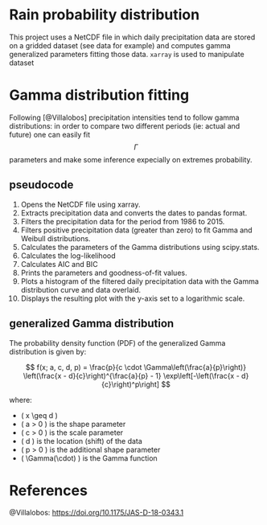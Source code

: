 # Rain probability distribution
This project uses a NetCDF file in which daily precipitation data are stored on a gridded dataset (see data for example) and computes gamma generalized parameters fitting those data. `xarray` is used to manipulate dataset

# Gamma distribution fitting
Following [@Villalobos] precipitation intensities tend to follow gamma distributions: in order to compare two different periods (ie: actual and future) one can easily fit $$\Gamma$$ parameters and make some inference expecially on extremes probability.
## pseudocode
1. Opens the NetCDF file using xarray.
2. Extracts precipitation data and converts the dates to pandas format.
3. Filters the precipitation data for the period from 1986 to 2015.
4. Filters positive precipitation data (greater than zero) to fit Gamma and Weibull distributions.
5. Calculates the parameters of the Gamma distributions using scipy.stats.
6. Calculates the log-likelihood 
7. Calculates AIC and BIC 
8. Prints the parameters and goodness-of-fit values.
9. Plots a histogram of the filtered daily precipitation data with the Gamma distribution curve and data overlaid.
10. Displays the resulting plot with the y-axis set to a logarithmic scale.
## generalized Gamma distribution
The probability density function (PDF) of the generalized Gamma distribution is given by:

$$
f(x; a, c, d, p) = \frac{p}{c \cdot \Gamma\left(\frac{a}{p}\right)} \left(\frac{x - d}{c}\right)^{\frac{a}{p} - 1} \exp\left[-\left(\frac{x - d}{c}\right)^p\right]
$$

where:

- \( x \geq d \)
- \( a > 0 \) is the shape parameter
- \( c > 0 \) is the scale parameter
- \( d \) is the location (shift) of the data
- \( p > 0 \) is the additional shape parameter
- \( \Gamma(\cdot) \) is the Gamma function


# References
@Villalobos: https://doi.org/10.1175/JAS-D-18-0343.1
